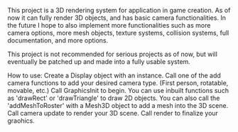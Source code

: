 This project is a 3D rendering system for application in game creation.
As of now it can fully render 3D objects, and has basic camera functionalities. 
In the future I hope to also implement more functionalities such as more camera options, more mesh objects, texture systems, collision systems, full documentation, and more options.

This project is not recommended for serious projects as of now, but will eventually be patched up and made into a fully usable system.

How to use:
  Create a Display object with an instance.
  Call one of the add camera functions to add your desired camera type. (First person, rotatable, movable, etc.)
  Call GraphicsInit to begin.
  You can use inbuilt functions such as 'drawRect' or 'drawTriangle' to draw 2D objects.
  You can also call the 'addMeshToRoster' with a Mesh3D object to add a mesh into the 3D scene.
  Call camera update to render your 3D scene.
  Call render to finalize your graohics.
